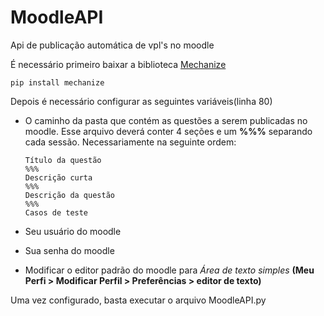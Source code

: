 
# MoodleAPI
Api de publicação automática de vpl's no moodle

É necessário primeiro baixar a biblioteca [Mechanize](https://github.com/python-mechanize/mechanize)

    pip install mechanize
 
 Depois é necessário configurar as seguintes variáveis(linha 80) 

 -  O caminho da pasta que contém as questões a serem publicadas no moodle. Esse arquivo deverá conter 4 seções e um **%%%**  separando cada sessão. Necessariamente na seguinte ordem:
	
		Título da questão
	    %%%
	    Descrição curta
	    %%%
	    Descrição da questão
	    %%%
	    Casos de teste
- Seu usuário do moodle
- Sua senha do moodle
- Modificar o editor padrão do moodle para *Área de texto simples* **(Meu Perfi > Modificar Perfil > Preferências > editor de texto)**

Uma vez configurado, basta executar o arquivo MoodleAPI.py
